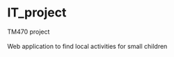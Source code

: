 # IT_project
TM470 project <br /> <br />
Web application to find local activities for small children
